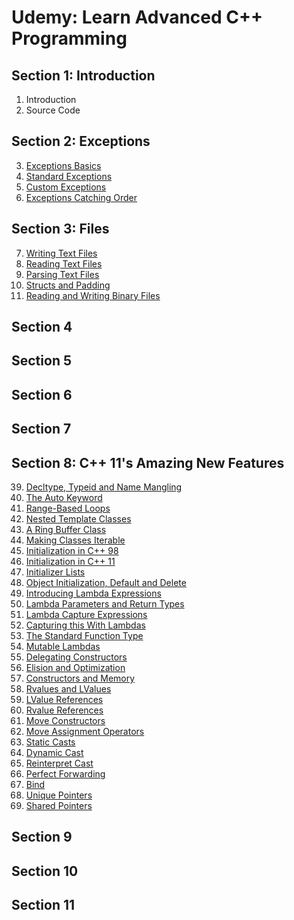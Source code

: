 # Udemy: Learn Advanced C++ Programming

## Section 1: Introduction

1. Introduction
2. Source Code

## Section 2: Exceptions

3. [Exceptions Basics](./BasicExceptions/main.cpp)
4. [Standard Exceptions](./StandardExceptions/main.cpp)
5. [Custom Exceptions](./CustomExceptions/main.cpp)
6. [Exceptions Catching Order](./CatchingSubclassExceptions/main.cpp)

## Section 3: Files

7. [Writing Text Files](./WritingTextFiles/main.cpp)
8. [Reading Text Files](./ReadingTextFiles/main.cpp)
9. [Parsing Text Files](./ParsingTextinFiles/main.cpp)
10. [Structs and Padding](./StructandPadding/main.cpp)
11. [Reading and Writing Binary Files](./BinaryFiles/main.cpp)

## Section 4


## Section 5


## Section 6


## Section 7


## Section 8: C++ 11's Amazing New Features

39. [Decltype, Typeid and Name Mangling](./DecltypeandTypeid/)
40. [The Auto Keyword](./TheautoKeyword/)
41. [Range-Based Loops](./EnhancedForLoop/)
42. [Nested Template Classes](./NestedTemplateClasses/)
43. [A Ring Buffer Class]()
44. [Making Classes Iterable]()
45. [Initialization in C++ 98]()
46. [Initialization in C++ 11]()
47. [Initializer Lists]()
48. [Object Initialization, Default and Delete]()
49. [Introducing Lambda Expressions]()
50. [Lambda Parameters and Return Types]()
51. [Lambda Capture Expressions]()
52. [Capturing this With Lambdas]()
53. [The Standard Function Type]()
54. [Mutable Lambdas]()
55. [Delegating Constructors]()
56. [Elision and Optimization]()
57. [Constructors and Memory]()
58. [Rvalues and LValues]()
59. [LValue References]()
60. [Rvalue References]()
61. [Move Constructors]()
62. [Move Assignment Operators]()
63. [Static Casts]()
64. [Dynamic Cast]()
65. [Reinterpret Cast]()
66. [Perfect Forwarding]()
67. [Bind]()
68. [Unique Pointers]()
69. [Shared Pointers]()

## Section 9


## Section 10


## Section 11
